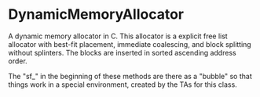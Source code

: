 # DynamicMemoryAllocator

A dynamic memory allocator in C.
This allocator is a explicit free list allocator with best-fit placement, immediate coalescing, and block splitting without splinters.
The blocks are inserted in sorted ascending address order.

The "sf_" in the beginning of these methods are there as a "bubble" so that things work in a special environment, created by the TAs for this class.
